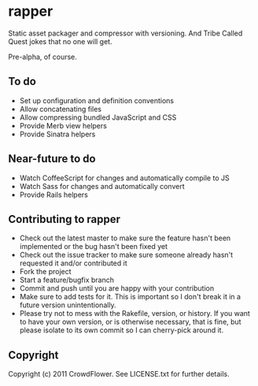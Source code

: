 # rapper

Static asset packager and compressor with versioning. And Tribe Called Quest jokes that no one will get.

Pre-alpha, of course.

## To do

* Set up configuration and definition conventions
* Allow concatenating files
* Allow compressing bundled JavaScript and CSS
* Provide Merb view helpers
* Provide Sinatra helpers

## Near-future to do

* Watch CoffeeScript for changes and automatically compile to JS
* Watch Sass for changes and automatically convert
* Provide Rails helpers

## Contributing to rapper
 
* Check out the latest master to make sure the feature hasn't been implemented or the bug hasn't been fixed yet
* Check out the issue tracker to make sure someone already hasn't requested it and/or contributed it
* Fork the project
* Start a feature/bugfix branch
* Commit and push until you are happy with your contribution
* Make sure to add tests for it. This is important so I don't break it in a future version unintentionally.
* Please try not to mess with the Rakefile, version, or history. If you want to have your own version, or is otherwise necessary, that is fine, but please isolate to its own commit so I can cherry-pick around it.

## Copyright

Copyright (c) 2011 CrowdFlower. See LICENSE.txt for further details.

